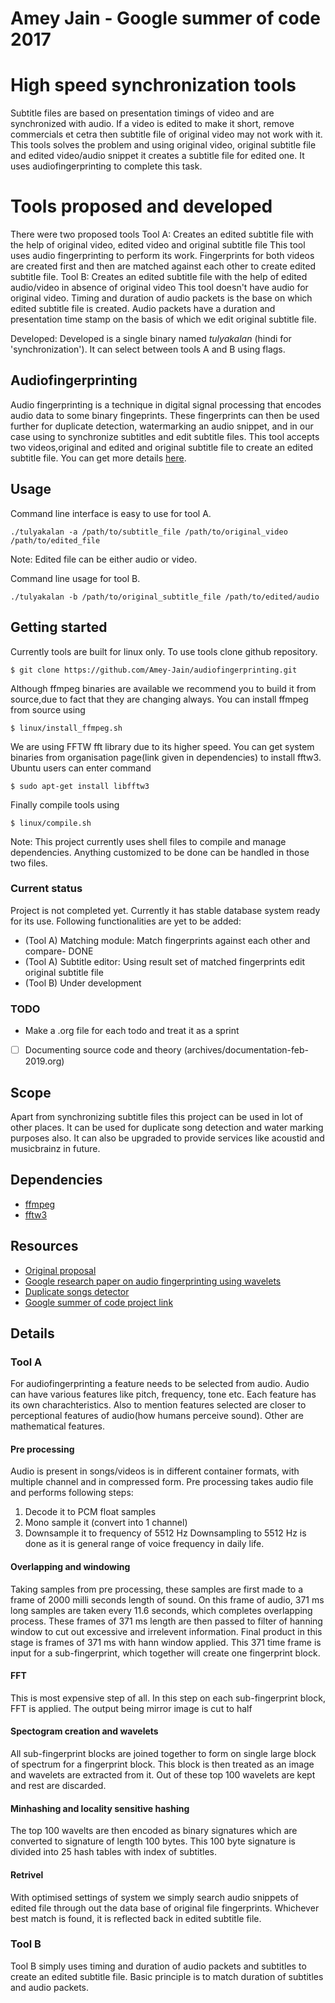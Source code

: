 # Amey Jain - Google summer of code 2017
# High speed synchronization tools
Subtitle files are based on presentation timings of video and are synchronized with audio. If a video is edited to make it short, remove commercials et cetra then subtitle file of original video may not work with it. This tools solves the problem and using original video, original subtitle file and edited video/audio snippet it creates a subtitle file for edited one. It uses audiofingerprinting to complete this task.

# Tools proposed and developed
There were two proposed tools
Tool A: Creates an edited subtitle file with the help of original video, edited video and original subtitle file
This tool uses audio fingerprinting to perform its work. Fingerprints for both videos are created first and then are matched against each other to create edited subtitle file. 
Tool B: Creates an edited subtitle file with the help of edited audio/video in absence of original video
This tool doesn't have audio for original video. Timing and duration of audio packets is the base on which edited subtitle file is created. Audio packets have a duration and presentation time stamp on the basis of which we edit original subtitle file.

Developed:
Developed is a single binary named *tulyakalan* (hindi for 'synchronization'). It can select between tools A and B using flags.

## Audiofingerprinting
Audio fingerprinting is a technique in digital signal processing that encodes audio data to some binary fingeprints. These fingerprints can then be used further for duplicate detection, watermarking an audio snippet, and in our case using to synchronize subtitles and edit subtitle files. This tool accepts two videos,original and edited and original subtitle file to create an edited subtitle file. You can get more details [here](https://github.com/Amey-Jain/audiofingerprinting#details).

## Usage
Command line interface is easy to use for tool A.
```
./tulyakalan -a /path/to/subtitle_file /path/to/original_video /path/to/edited_file
```
Note: Edited file can be either audio or video.

Command line usage for tool B.
```
./tulyakalan -b /path/to/original_subtitle_file /path/to/edited/audio
```

## Getting started
Currently tools are built for linux only. To use tools clone github repository.
```
$ git clone https://github.com/Amey-Jain/audiofingerprinting.git
```
Although ffmpeg binaries are available we recommend you to build it from source,due to fact that they are changing always. You can install ffmpeg from source using
```
$ linux/install_ffmpeg.sh
```
We are using FFTW fft library due to its higher speed. You can get system binaries from organisation page(link given in dependencies) to install fftw3. Ubuntu users can enter command
```
$ sudo apt-get install libfftw3
```
Finally compile tools using
```
$ linux/compile.sh
```
Note: This project currently uses shell files to compile and manage dependencies. Anything customized to be done can be handled in those two files.

### Current status
Project is not completed yet. Currently it has stable database system ready for its use. Following functionalities are yet to be added:
* (Tool A) Matching module: Match fingerprints against each other and compare- DONE
* (Tool A) Subtitle editor: Using result set of matched fingerprints edit original subtitle file
* (Tool B) Under development

### TODO
* Make a .org file for each todo and treat it as a sprint
 - [ ] Documenting source code and theory (archives/documentation-feb-2019.org)
## Scope
Apart from synchronizing subtitle files this project can be used in lot of other places. It can be used for duplicate song detection and water marking purposes also. It can also be upgraded to provide services like acoustid and musicbrainz in future.

## Dependencies
* [ffmpeg](https://www.ffmpeg.org/)
* [fftw3](http://www.fftw.org/)

## Resources
* [Original proposal](https://summerofcode.withgoogle.com/serve/5209594140819456/)
* [Google research paper on audio fingerprinting using wavelets](https://research.google.com/pubs/archive/32685.pdf)
* [Duplicate songs detector](https://github.com/AddictedCS/soundfingerprinting)
* [Google summer of code project link](https://summerofcode.withgoogle.com/projects/#5903046541312000)

## Details
### Tool A
For audiofingerprinting a feature needs to be selected from audio. Audio can have various features like pitch, frequency, tone etc. Each feature has its own charachteristics. Also to mention features selected are closer to perceptional features of audio(how humans perceive sound). Other are mathematical features.
#### Pre processing
Audio is present in songs/videos is in different container formats, with multiple channel and in compressed form. Pre processing takes audio file and performs following steps:
1. Decode it to PCM float samples
2. Mono sample it (convert into 1 channel)
3. Downsample it to frequency of 5512 Hz
Downsampling to 5512 Hz is done as it is general range of voice frequency in daily life. 
#### Overlapping and windowing
Taking samples from pre processing, these samples are first made to a frame of 2000 milli seconds length of sound. On this frame of audio, 371 ms long samples are taken every 11.6 seconds, which completes overlapping process. These frames of 371 ms length are then passed to filter of hanning window to cut out excessive and irrelevent information. Final product in this stage is frames of 371 ms with hann window applied. This 371 time frame is input for a sub-fingerprint, which together will create one fingerprint block.
#### FFT
This is most expensive step of all. In this step on each sub-fingerprint block, FFT is applied. The output being mirror image is cut to half
#### Spectogram creation and wavelets
All sub-fingerprint blocks are joined together to form on single large block of spectrum for a fingerprint block. This block is then treated as an image and wavelets are extracted from it. Out of these top 100 wavelets are kept and rest are discarded.
#### Minhashing and locality sensitive hashing
The top 100 wavelts are then encoded as binary signatures which are converted to signature of length 100 bytes. This 100 byte signature is divided into 25 hash tables with index of subtitles.  
#### Retrivel
With optimised settings of system we simply search audio snippets of edited file through out the data base of original file fingerprints. Whichever best match is found, it is reflected back in edited subtitle file.

### Tool B
Tool B simply uses timing and duration of audio packets and subtitles to create an edited subtitle file. Basic principle is to match duration of subtitles and audio packets.